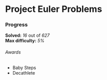 # Project Euler Problems

### Progress

**Solved:** _16_ out of _627_ <br>
**Max difficulty:** _5%_

###### Awards

- Baby Steps
- Decathlete
